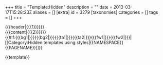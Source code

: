 +++
title = "Template:Hidden"
description = ""
date = 2013-03-17T15:28:23Z
aliases = []
[extra]
id = 3279
[taxonomies]
categories = []
tags = []
+++

<div class="NavFrame collapsed" style="border:none;"><div class="NavHead" 
style="font-weight:{{{fw1|bold}}}; background:{{{bg1|transparent}}}; 
text-align:{{{ta1|center}}}; {{{headercss|{{{headerstyle|}}}}}}">{{{header|{{{1}}}}}} </div>
<div class="NavContent" style="font-weight:{{{fw2|normal}}}; 
background-color:{{{bg2|transparent}}}; text-align:{{{ta2|left}}}; 
{{{contentcss|{{{contentstyle|}}}}}}"> {{{content|{{{2}}}}}}</div></div>{{#if:{{{bg1|}}}{{{bg2|}}}{{{ta1|}}}{{{ta2|}}}{{{fw1|}}}{{{fw2|}}}|[[Category:Hidden templates using styles|{{NAMESPACE}}{{PAGENAME}}]]}}

<!--
Template taken from:
http://en.wikipedia.org/wiki/Template:Hidden
-->
<noinclude>{{template}}</noinclude>

